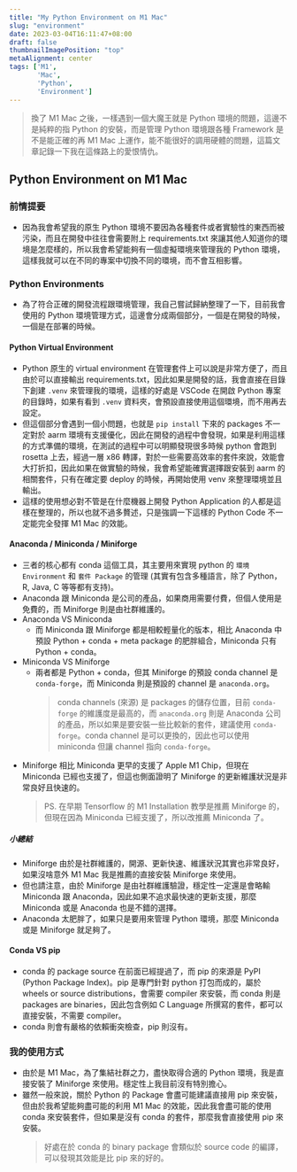 ```yaml
---
title: "My Python Environment on M1 Mac"
slug: "environment"
date: 2023-03-04T16:11:47+08:00
draft: false
thumbnailImagePosition: "top"
metaAlignment: center
tags: ['M1',
       'Mac',
       'Python',
       'Environment']
---
```

> 換了 M1 Mac 之後，一樣遇到一個大魔王就是 Python 環境的問題，這邊不是純粹的指 Python 的安裝，而是管理 Python 環境跟各種 Framework 是不是能正確的再 M1 Mac 上運作，能不能很好的調用硬體的問題，這篇文章記錄一下我在這條路上的愛恨情仇。
<!--more-->

## Python Environment on M1 Mac

### 前情提要
* 因為我會希望我的原生 Python 環境不要因為各種套件或者實驗性的東西而被污染，而且在開發中往往會需要附上 requirements.txt 來讓其他人知道你的環境是怎麼樣的，所以我會希望能夠有一個虛擬環境來管理我的 Python 環境，這樣我就可以在不同的專案中切換不同的環境，而不會互相影響。

### Python Environments
* 為了符合正確的開發流程跟環境管理，我自己嘗試歸納整理了一下，目前我會使用的 Python 環境管理方式，這邊會分成兩個部分，一個是在開發的時候，一個是在部署的時候。

#### Python Virtual Environment
* Python 原生的 virtual environment 在管理套件上可以說是非常方便了，而且由於可以直接輸出 requirements.txt，因此如果是開發的話，我會直接在目錄下創建 `.venv` 來管理我的環境，這樣的好處是 VSCode 在開啟 Python 專案的目錄時，如果有看到 `.venv` 資料夾，會預設直接使用這個環境，而不用再去設定。
* 但這個部分會遇到一個小問題，也就是 `pip install` 下來的 packages 不一定對於 aarm 環境有支援優化，因此在開發的過程中會發現，如果是利用這樣的方式準備的環境，在測試的過程中可以明顯發現很多時候 python 會跑到 rosetta 上去，經過一層 x86 轉譯，對於一些需要高效率的套件來說，效能會大打折扣，因此如果在做實驗的時候，我會希望能確實選擇跟安裝到 aarm 的相關套件，只有在確定要 deploy 的時候，再開始使用 venv 來整理環境並且輸出。
* 這樣的使用想必對不管是在什麼機器上開發 Python Application 的人都是這樣在整理的，所以也就不過多贅述，只是強調一下這樣的 Python Code 不一定能完全發揮 M1 Mac 的效能。

#### Anaconda / Miniconda / Miniforge
* 三者的核心都有 conda 這個工具，其主要用來實現 python 的 `環境 Environment` 和 `套件 Package` 的管理 (其實有包含多種語言，除了 Python，R, Java, C 等等都有支持)。
* Anaconda 跟 Miniconda 是公司的產品，如果商用需要付費，但個人使用是免費的，而 Miniforge 則是由社群維護的。
* Anaconda VS Miniconda
  * 而 Miniconda 跟 Miniforge 都是相較輕量化的版本，相比 Anaconda 中預設 Python + conda + meta package 的肥胖組合，Miniconda 只有 Python + conda。
* Miniconda VS Miniforge
  * 兩者都是 Python + conda，但其 Miniforge 的預設 conda channel 是 `conda-forge`，而 Miniconda 則是預設的 channel 是 `anaconda.org`。
    > conda channels (來源) 是 packages 的儲存位置，目前 `conda-forge` 的維護度是最高的，而 `anaconda.org` 則是 Anaconda 公司的產品，所以如果是要安裝一些比較新的套件，建議使用 `conda-forge`。conda channel 是可以更換的，因此也可以使用 miniconda 但讓 channel 指向 `conda-forge`。
* Miniforge 相比 Miniconda 更早的支援了 Apple M1 Chip，但現在 Miniconda 已經也支援了，但這也側面證明了 Miniforge 的更新維護狀況是非常良好且快速的。
  > PS. 在早期 Tensorflow 的 M1 Installation 教學是推薦 Miniforge 的，但現在因為 Miniconda 已經支援了，所以改推薦 Miniconda 了。

##### 小總結
* Miniforge 由於是社群維護的，開源、更新快速、維護狀況其實也非常良好，如果沒啥意外 M1 Mac 我是推薦的直接安裝 Miniforge 來使用。
* 但也請注意，由於 Miniforge 是由社群維護驗證，穩定性一定還是會略輸 Miniconda 跟 Anaconda，因此如果不追求最快速的更新支援，那麼 Miniconda 或是 Anaconda 也是不錯的選擇。
* Anaconda 太肥胖了，如果只是要用來管理 Python 環境，那麼 Miniconda 或是 Miniforge 就足夠了。

#### Conda VS pip
* conda 的 package source 在前面已經提過了，而 pip 的來源是 PyPI (Python Package Index)。pip 是專門針對 python 打包而成的，屬於 wheels or source distributions，會需要 compiler 來安裝，而 conda 則是 packages are binaries，因此包含例如 C Language 所撰寫的套件，都可以直接安裝，不需要 compiler。
* conda 則會有嚴格的依賴衝突檢查，pip 則沒有。

### 我的使用方式
* 由於是 M1 Mac，為了集結社群之力，盡快取得合適的 Python 環境，我是直接安裝了 Miniforge 來使用。穩定性上我目前沒有特別擔心。
* 雖然一般來說，關於 Python 的 Package 會盡可能建議直接用 pip 來安裝，但由於我希望能夠盡可能的利用 M1 Mac 的效能，因此我會盡可能的使用 conda 來安裝套件，但如果是沒有 conda 的套件，那麼我會直接使用 pip 來安裝。
  > 好處在於 conda 的 binary package 會類似於 source code 的編譯，可以發現其效能是比 pip 來的好的。
